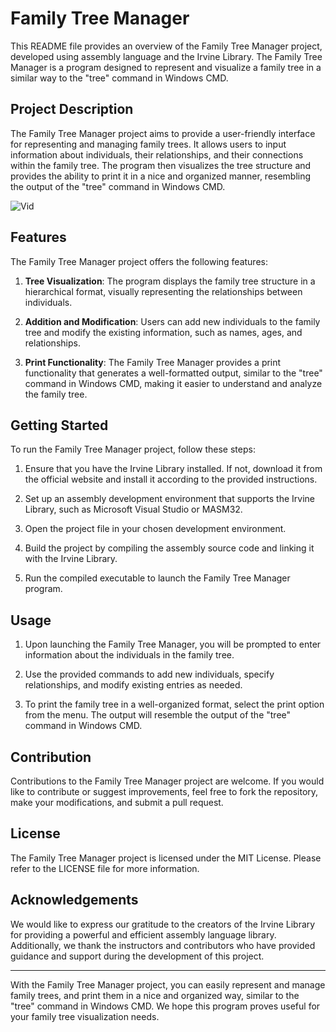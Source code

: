 # Family Tree Manager

This README file provides an overview of the Family Tree Manager project, developed using assembly language and the Irvine Library. The Family Tree Manager is a program designed to represent and visualize a family tree in a similar way to the "tree" command in Windows CMD.

## Project Description

The Family Tree Manager project aims to provide a user-friendly interface for representing and managing family trees. It allows users to input information about individuals, their relationships, and their connections within the family tree. The program then visualizes the tree structure and provides the ability to print it in a nice and organized manner, resembling the output of the "tree" command in Windows CMD.

![Vid](https://github.com/AhmadSaleh2001/Insulin/assets/79485253/fff7092e-ba4d-4c62-a63c-638f6197f4f1)

## Features

The Family Tree Manager project offers the following features:

1. **Tree Visualization**: The program displays the family tree structure in a hierarchical format, visually representing the relationships between individuals.

2. **Addition and Modification**: Users can add new individuals to the family tree and modify the existing information, such as names, ages, and relationships.

3. **Print Functionality**: The Family Tree Manager provides a print functionality that generates a well-formatted output, similar to the "tree" command in Windows CMD, making it easier to understand and analyze the family tree.

## Getting Started

To run the Family Tree Manager project, follow these steps:

1. Ensure that you have the Irvine Library installed. If not, download it from the official website and install it according to the provided instructions.

2. Set up an assembly development environment that supports the Irvine Library, such as Microsoft Visual Studio or MASM32.

3. Open the project file in your chosen development environment.

4. Build the project by compiling the assembly source code and linking it with the Irvine Library.

5. Run the compiled executable to launch the Family Tree Manager program.

## Usage

1. Upon launching the Family Tree Manager, you will be prompted to enter information about the individuals in the family tree.

2. Use the provided commands to add new individuals, specify relationships, and modify existing entries as needed.

3. To print the family tree in a well-organized format, select the print option from the menu. The output will resemble the output of the "tree" command in Windows CMD.

## Contribution

Contributions to the Family Tree Manager project are welcome. If you would like to contribute or suggest improvements, feel free to fork the repository, make your modifications, and submit a pull request.

## License

The Family Tree Manager project is licensed under the MIT License. Please refer to the LICENSE file for more information.

## Acknowledgements

We would like to express our gratitude to the creators of the Irvine Library for providing a powerful and efficient assembly language library. Additionally, we thank the instructors and contributors who have provided guidance and support during the development of this project.

---

With the Family Tree Manager project, you can easily represent and manage family trees, and print them in a nice and organized way, similar to the "tree" command in Windows CMD. We hope this program proves useful for your family tree visualization needs.
